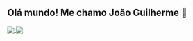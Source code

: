 <p align="center">

## Olá mundo! Me chamo João Guilherme 👋

</p>

  
<a href="https://github.com/anuraghazra/github-readme-stats">
  <img  align="center" src="https://github-readme-stats.vercel.app/api?username=JoaoGui3&show_icons=true&theme=midnight-purple" />
</a>
<a href="https://github.com/anuraghazra/convoychat">
  <img  align="center"  src="https://github-readme-stats.vercel.app/api/top-langs/?username=anuraghazra&layout=compact&theme=midnight-purple" />
</a>
